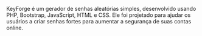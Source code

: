 KeyForge é um gerador de senhas aleatórias simples, desenvolvido usando PHP, Bootstrap, JavaScript, HTML e CSS. 
Ele foi projetado para ajudar os usuários a criar senhas fortes para aumentar a segurança de suas contas online.
